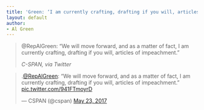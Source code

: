 ```yaml
---
title: 'Green: ‘I am currently crafting, drafting if you will, articles of impeachment’'
layout: default
author:
- Al Green
---
```


> @RepAlGreen: “We will move forward, and as a matter of fact, I am currently crafting, drafting if you will, articles of impeachment.”
>
> <cite>C-SPAN, via Twitter</cite>

<blockquote class="twitter-tweet"><p lang="en" dir="ltr">.<a href="https://twitter.com/RepAlGreen?ref_src=twsrc%5Etfw">@RepAlGreen</a>: “We will move forward, and as a matter of fact, I am currently crafting, drafting if you will, articles of impeachment.” <a href="https://t.co/941FTmoyrD">pic.twitter.com/941FTmoyrD</a></p>&mdash; CSPAN (@cspan) <a href="https://twitter.com/cspan/status/867014128266858498?ref_src=twsrc%5Etfw">May 23, 2017</a></blockquote> <script async src="https://platform.twitter.com/widgets.js" charset="utf-8"></script>
